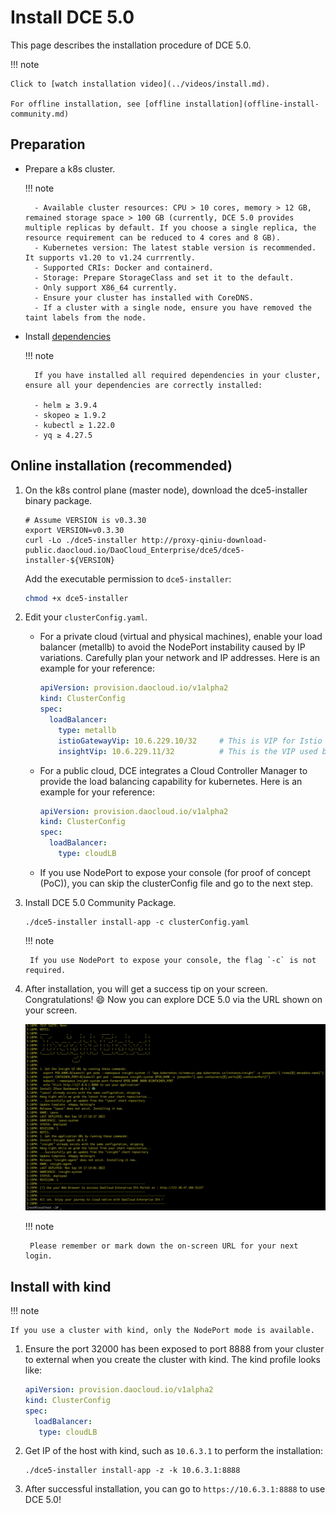 # Install DCE 5.0

This page describes the installation procedure of DCE 5.0.

!!! note

    Click to [watch installation video](../videos/install.md).

    For offline installation, see [offline installation](offline-install-community.md)

## Preparation

- Prepare a k8s cluster.

    !!! note

        - Available cluster resources: CPU > 10 cores, memory > 12 GB, remained storage space > 100 GB (currently, DCE 5.0 provides multiple replicas by default. If you choose a single replica, the resource requirement can be reduced to 4 cores and 8 GB).
        - Kubernetes version: The latest stable version is recommended. It supports v1.20 to v1.24 currrently.
        - Supported CRIs: Docker and containerd.
        - Storage: Prepare StorageClass and set it to the default.
        - Only support X86_64 currently.
        - Ensure your cluster has installed with CoreDNS.
        - If a cluster with a single node, ensure you have removed the taint labels from the node.
    
- Install [dependencies](install-tools.md)

    !!! note

        If you have installed all required dependencies in your cluster, ensure all your dependencies are correctly installed:

        - helm ≥ 3.9.4
        - skopeo ≥ 1.9.2
        - kubectl ≥ 1.22.0
        - yq ≥ 4.27.5

## Online installation (recommended)

1. On the k8s control plane (master node), download the dce5-installer binary package.

    ```shell
    # Assume VERSION is v0.3.30
    export VERSION=v0.3.30
    curl -Lo ./dce5-installer http://proxy-qiniu-download-public.daocloud.io/DaoCloud_Enterprise/dce5/dce5-installer-${VERSION}
    ```

    Add the executable permission to `dce5-installer`:

    ```bash
    chmod +x dce5-installer
    ```

2. Edit your `clusterConfig.yaml`.

    - For a private cloud (virtual and physical machines), enable your load balancer (metallb) to avoid the NodePort instability caused by IP variations. Carefully plan your network and IP addresses. Here is an example for your reference:

        ```yaml
        apiVersion: provision.daocloud.io/v1alpha2
        kind: ClusterConfig
        spec:
          loadBalancer:
            type: metallb
            istioGatewayVip: 10.6.229.10/32     # This is VIP for Istio gateway and is also the URL via which you can use DCE 5.0 on your web browser.
            insightVip: 10.6.229.11/32          # This is the VIP used by the Insight-Server of the Global cluster to collect logs, metrics, and traces of all sub-clusters.
        ```

    - For a public cloud, DCE integrates a Cloud Controller Manager to provide the load balancing capability for kubernetes. Here is an example for your reference:

        ``` yaml
        apiVersion: provision.daocloud.io/v1alpha2
        kind: ClusterConfig
        spec:
          loadBalancer:
            type: cloudLB
        ```

    - If you use NodePort to expose your console (for proof of concept (PoC)), you can skip the clusterConfig file and go to the next step.

3. Install DCE 5.0 Community Package.

    ```shell
    ./dce5-installer install-app -c clusterConfig.yaml
    ```
    
    !!! note

        If you use NodePort to expose your console, the flag `-c` is not required.

4. After installation, you will get a success tip on your screen. Congratulations! :smile: Now you can explore DCE 5.0 via the URL shown on your screen.

    ![success](images/success.png)

    !!! note

        Please remember or mark down the on-screen URL for your next login.

## Install with kind

!!! note

    If you use a cluster with kind, only the NodePort mode is available.

1. Ensure the port 32000 has been exposed to port 8888 from your cluster to external when you create the cluster with kind. The kind profile looks like:
        
    ``` yaml
    apiVersion: provision.daocloud.io/v1alpha2
    kind: ClusterConfig
    spec:
      loadBalancer:
       type: cloudLB
    ```

2. Get IP of the host with kind, such as `10.6.3.1` to perform the installation:

    ```shell
    ./dce5-installer install-app -z -k 10.6.3.1:8888
    ```

3. After successful installation, you can go to `https://10.6.3.1:8888` to use DCE 5.0!
